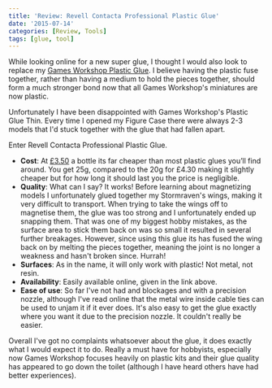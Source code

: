 ```yaml
---
title: 'Review: Revell Contacta Professional Plastic Glue'
date: '2015-07-14'
categories: [Review, Tools]
tags: [glue, tool]
---
```


While looking online for a new super glue, I thought I would also look to replace my [Games Workshop Plastic Glue](http://www.games-workshop.com/en-GB/Plastic-Glue-Thin). I believe having the plastic fuse together, rather than having a medium to hold the pieces together, should form a much stronger bond now that all Games Workshop's miniatures are now plastic.

Unfortunately I have been disappointed with Games Workshop's Plastic Glue Thin. Every time I opened my Figure Case there were always 2-3 models that I'd stuck together with the glue that had fallen apart.

Enter Revell Contacta Professional Plastic Glue.

- **Cost**: At [£3.50](http://www.amazon.co.uk/Revell-39604-Contacta-Professional-Glue/dp/B000KJPUL0) a bottle its far cheaper than most plastic glues you’ll find around. You get 25g, compared to the 20g for £4.30 making it slightly cheaper but for how long it should last you the price is negligible.
- **Quality**: What can I say? It works! Before learning about magnetizing models I unfortunately glued together my Stormraven's wings, making it very difficult to transport. When trying to take the wings off to magnetise them, the glue was too strong and I unfortunately ended up snapping them. That was one of my biggest hobby mistakes, as the surface area to stick them back on was so small it resulted in several further breakages. However, since using this glue its has fused the wing back on by melting the pieces together, meaning the joint is no longer a weakness and hasn't broken since. Hurrah!
- **Surfaces**: As in the name, it will only work with plastic! Not metal, not resin.
- **Availability**: Easily available online, given in the link above.
- **Ease of use**: So far I've not had and blockages and with a precision nozzle, although I've read online that the metal wire inside cable ties can be used to unjam it if it ever does. It's also easy to get the glue exactly where you want it due to the precision nozzle. It couldn't really be easier.

Overall I've got no complaints whatsoever about the glue, it does exactly what I would expect it to do. Really a must have for hobbyists, especially now Games Workshop focuses heavily on plastic kits and their glue quality has appeared to go down the toilet (although I have heard others have had better experiences).
